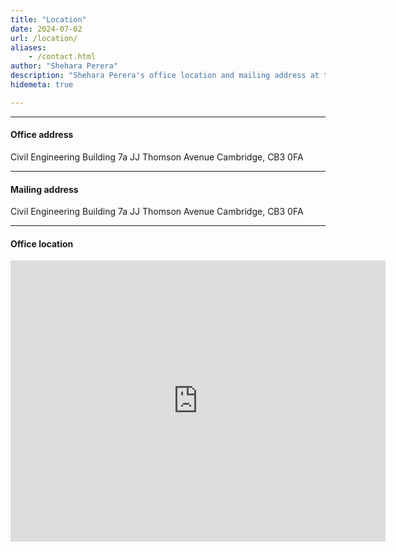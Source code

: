 ```yaml
---
title: "Location"
date: 2024-07-02
url: /location/
aliases:
    - /contact.html
author: "Shehara Perera"
description: "Shehara Perera's office location and mailing address at the University of Cambridge, United Kingdom."
hidemeta: true

---
```


---

#### Office address

Civil Engineering Building
7a JJ Thomson Avenue
Cambridge, CB3 0FA

---

#### Mailing address

Civil Engineering Building
7a JJ Thomson Avenue
Cambridge, CB3 0FA

---

#### Office location

<iframe src="https://www.google.com/maps/embed?pb=!1m14!1m8!1m3!1d9779.22676956223!2d0.0943879!3d52.2105603!3m2!1i1024!2i768!4f13.1!3m3!1m2!1s0x47d877c1b96dcf3d%3A0xb0b3bef44ba67335!2sCivil%20Engineering%20Building!5e0!3m2!1sen!2suk!4v1725658158558!5m2!1sen!2suk" width="600" height="450" style="border:0;" allowfullscreen="" loading="lazy" referrerpolicy="no-referrer-when-downgrade"></iframe>
